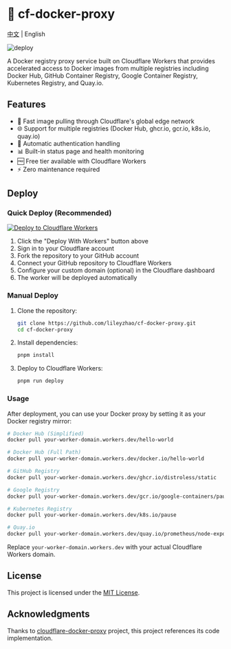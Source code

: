 # 🐳 cf-docker-proxy

[中文](README.md) | English

![deploy](https://github.com/lileyzhao/cf-docker-proxy/actions/workflows/deploy.yaml/badge.svg)

A Docker registry proxy service built on Cloudflare Workers that provides accelerated access to Docker images from multiple registries including Docker Hub, GitHub Container Registry, Google Container Registry, Kubernetes Registry, and Quay.io.

## Features

- 🚀 Fast image pulling through Cloudflare's global edge network
- 🌐 Support for multiple registries (Docker Hub, ghcr.io, gcr.io, k8s.io, quay.io)
- 🔐 Automatic authentication handling
- 📊 Built-in status page and health monitoring
- 🆓 Free tier available with Cloudflare Workers
- ⚡ Zero maintenance required

## Deploy

### Quick Deploy (Recommended)

[![Deploy to Cloudflare Workers](https://deploy.workers.cloudflare.com/button)](https://deploy.workers.cloudflare.com/?url=https://github.com/lileyzhao/cf-docker-proxy)

1. Click the "Deploy With Workers" button above
2. Sign in to your Cloudflare account
3. Fork the repository to your GitHub account
4. Connect your GitHub repository to Cloudflare Workers
5. Configure your custom domain (optional) in the Cloudflare dashboard
6. The worker will be deployed automatically

### Manual Deploy

1. Clone the repository:

   ```bash
   git clone https://github.com/lileyzhao/cf-docker-proxy.git
   cd cf-docker-proxy
   ```

2. Install dependencies:

   ```bash
   pnpm install
   ```

3. Deploy to Cloudflare Workers:

   ```bash
   pnpm run deploy
   ```

### Usage

After deployment, you can use your Docker proxy by setting it as your Docker registry mirror:

```bash
# Docker Hub (Simplified)
docker pull your-worker-domain.workers.dev/hello-world

# Docker Hub (Full Path)
docker pull your-worker-domain.workers.dev/docker.io/hello-world

# GitHub Registry
docker pull your-worker-domain.workers.dev/ghcr.io/distroless/static

# Google Registry
docker pull your-worker-domain.workers.dev/gcr.io/google-containers/pause

# Kubernetes Registry
docker pull your-worker-domain.workers.dev/k8s.io/pause

# Quay.io
docker pull your-worker-domain.workers.dev/quay.io/prometheus/node-exporter
```

Replace `your-worker-domain.workers.dev` with your actual Cloudflare Workers domain.

## License

This project is licensed under the [MIT License](LICENSE).

## Acknowledgments

Thanks to [cloudflare-docker-proxy](https://github.com/ciiiii/cloudflare-docker-proxy) project, this project references its code implementation.

